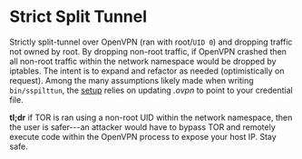 # Strict Split Tunnel
Strictly split-tunnel over OpenVPN (ran with root/`UID 0`) and dropping traffic not owned by root. By dropping non-root traffic, if OpenVPN crashed then all non-root traffic within the network namespace would be dropped by iptables. The intent is to expand and refactor as needed (optimistically on request). Among the many assumptions likely made when writing `bin/sspilttun`, the [setup](https://www.ivpn.net/setup/gnu-linux-terminal.html) relies on updating *.ovpn* to point to your credential file.    

**tl;dr** if TOR is ran using a non-root UID within the network namespace, then the user is safer---an attacker would have to bypass TOR and remotely execute code within the OpenVPN process to expose your host IP. Stay safe.
